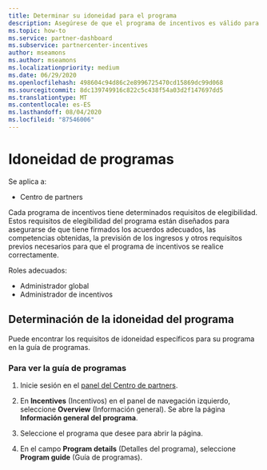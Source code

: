 ```yaml
---
title: Determinar su idoneidad para el programa
description: Asegúrese de que el programa de incentivos es válido para que pueda realizar el pago.
ms.topic: how-to
ms.service: partner-dashboard
ms.subservice: partnercenter-incentives
author: mseamons
ms.author: mseamons
ms.localizationpriority: medium
ms.date: 06/29/2020
ms.openlocfilehash: 498604c94d86c2e8996725470cd15869dc99d068
ms.sourcegitcommit: 8dc139749916c822c5c438f54a03d2f147697dd5
ms.translationtype: MT
ms.contentlocale: es-ES
ms.lasthandoff: 08/04/2020
ms.locfileid: "87546006"
---
```

# <a name="program-eligibility"></a>Idoneidad de programas

Se aplica a:

- Centro de partners

Cada programa de incentivos tiene determinados requisitos de elegibilidad. Estos requisitos de elegibilidad del programa están diseñados para asegurarse de que tiene firmados los acuerdos adecuados, las competencias obtenidas, la previsión de los ingresos y otros requisitos previos necesarios para que el programa de incentivos se realice correctamente.

Roles adecuados:

- Administrador global
- Administrador de incentivos

## <a name="determining-your-program-eligibility"></a>Determinación de la idoneidad del programa

Puede encontrar los requisitos de idoneidad específicos para su programa en la guía de programas. 

### <a name="to-see-your-program-guide"></a>Para ver la guía de programas

1. Inicie sesión en el [panel del Centro de partners](https://partner.microsoft.com/dashboard/).

2. En **Incentives** (Incentivos) en el panel de navegación izquierdo, seleccione **Overview** (Información general). Se abre la página **Información general del programa**.

3. Seleccione el programa que desee para abrir la página.

4. En el campo **Program details** (Detalles del programa), seleccione **Program guide** (Guía de programas).
